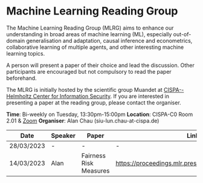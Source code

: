 # Machine Learning Reading Group

The Machine Learning Reading Group (MLRG) aims to enhance our understanding in broad areas of machine learning (ML), especially out-of-domain generalisation and adaptation, causal inference and econometrics, collaborative learning of multiple agents, and other interesting machine learning topics.

A person will present a paper of their choice and lead the discussion. Other participants are encouraged but not compulsory to read the paper beforehand.

The MLRG is initially hosted by the scientific group Muandet at [CISPA--Helmholtz Center for Information Security](https://cispa.de/en). If you are interested in presenting a paper at the reading group, please contact the organiser.

**Time**: Bi-weekly on Tuesday, 13:30pm-15:00pm
**Location**: CISPA-C0 Room 2.01 & [Zoom](https://cispa-de.zoom.us/j/67376706036)
**Organiser**: Alan Chau (siu-lun.chau-at-cispa.de)

| Date | Speaker | Paper | Link |
| --- | --- | --- | --- |
| 28/03/2023 | - | - | - |
| 14/03/2023 | Alan | Fairness Risk Measures | https://proceedings.mlr.press/v97/williamson19a.html |
